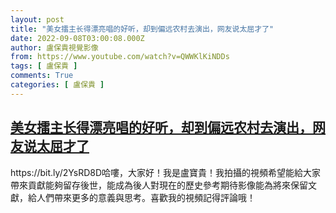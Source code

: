 ```yaml
---
layout: post
title: "美女擂主长得漂亮唱的好听，却到偏远农村去演出，网友说太屈才了"
date: 2022-09-08T03:00:08.000Z
author: 盧保貴視覺影像
from: https://www.youtube.com/watch?v=QWWKlKiNDDs
tags: [ 盧保貴 ]
comments: True
categories: [ 盧保貴 ]
---
```

<!--1662606008000-->
[美女擂主长得漂亮唱的好听，却到偏远农村去演出，网友说太屈才了](https://www.youtube.com/watch?v=QWWKlKiNDDs)
------

<div>
https://bit.ly/2YsRD8D哈嘍，大家好！我是盧寶貴！我拍攝的視頻希望能給大家帶來貢獻能夠留存後世，能成為後人對現在的歷史參考期待影像能為將來保留文獻，給人們帶來更多的意義與思考。喜歡我的視頻記得評論哦！
</div>
